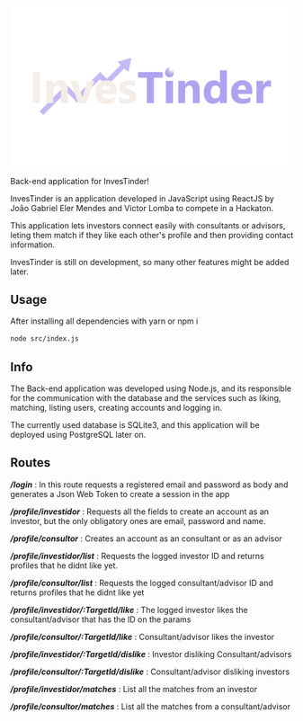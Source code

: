 ![](https://raw.githubusercontent.com/JoaoEler/InvestinderFrontend/master/investinder/src/assets/logo.png)

Back-end application for InvesTinder!

InvesTinder is an application developed in JavaScript using ReactJS by João Gabriel Eler Mendes and Victor Lomba to compete in a Hackaton.

This application lets investors connect easily with consultants or advisors, leting them match if they like each other's profile and then providing contact information.

InvesTinder is still on development, so many other features might be added later.

## Usage

After installing all dependencies with yarn or npm i

```bash
node src/index.js
```

## Info

The Back-end application was developed using Node.js, and its responsible for the communication with the database and the services such
as liking, matching, listing users, creating accounts and logging in.

The currently used database is SQLite3, and this application will be deployed using PostgreSQL later on. 

## Routes 

***/login*** : In this route requests a registered email and password as body and generates a Json Web Token to create a session in the app

***/profile/investidor*** : Requests all the fields to create an account as an investor, but the only obligatory ones are email, password and name.

***/profile/consultor*** : Creates an account as an consultant or as an advisor

***/profile/investidor/list*** : Requests the logged investor ID and returns profiles that he didnt like yet.

***/profile/consultor/list*** : Requests the logged consultant/advisor ID and returns profiles that he didnt like yet

***/profile/investidor/:TargetId/like*** : The logged investor likes the consultant/advisor that has the ID on the params

***/profile/consultor/:TargetId/like*** : Consultant/advisor likes the investor

***/profile/investidor/:TargetId/dislike*** : Investor disliking Consultant/advisors

***/profile/consultor/:TargetId/dislike*** : Consultant/advisor disliking investors

***/profile/investidor/matches*** : List all the matches from an investor

***/profile/consultor/matches*** : List all the matches from a consultant/advisor
